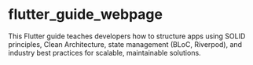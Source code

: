 # flutter_guide_webpage
This Flutter guide teaches developers how to structure apps using SOLID principles, Clean Architecture, state management (BLoC, Riverpod), and industry best practices for scalable, maintainable solutions.
